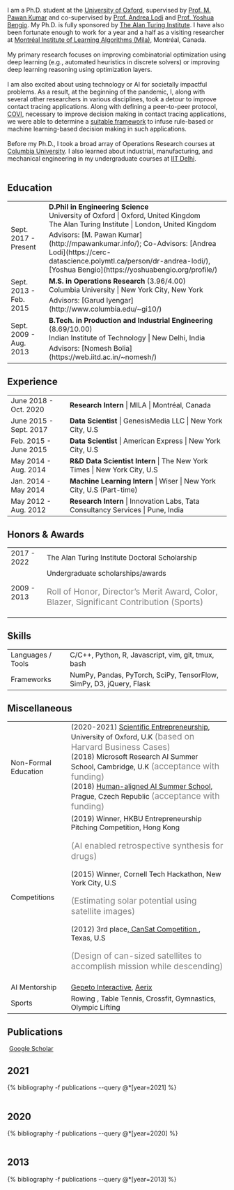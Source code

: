 I am a Ph.D. student at the <a href="https://www.ox.ac.uk/" target="_blank">University of Oxford</a>, supervised by <a href="http://mpawankumar.info/" target="_blank">Prof. M. Pawan Kumar</a> and co-supervised by <a href="https://cerc-datascience.polymtl.ca/person/dr-andrea-lodi/" target="_blank">Prof. Andrea Lodi</a> and <a href="https://yoshuabengio.org/profile/" target="_blank">Prof. Yoshua Bengio</a>.  My Ph.D. is fully sponsored by <a href="https://turing.ac.uk" target="_blank">The Alan Turing Institute</a>. I have also been fortunate enough to work for a year and a half as a visiting researcher at <a href="https://mila.quebec/en/" target="_blank">Montréal Institute of Learning Algorithms (Mila)</a>, Montréal, Canada.<br><br>
My primary research focuses on improving combinatorial optimization using deep learning (e.g., automated heuristics in discrete solvers) or improving deep learning reasoning using optimization layers.<br><br>
I am also excited about using technology or AI for societally impactful problems. As a result, at the beginning of the pandemic, I, along with several other researchers in various disciplines, took a detour to improve contact tracing applications. Along with defining a peer-to-peer protocol, <a href="https://mila.quebec/en/project/covi/" target="_blank">COVI</a>, necessary to improve decision making in contact tracing applications, we were able to determine a <a href="https://arxiv.org/abs/2010.12536" target="_blank">suitable framework</a> to infuse rule-based or machine learning-based decision making in such applications.<br><br>
Before my Ph.D., I took a broad array of Operations Research courses at <a href="https://www.columbia.edu/" target="_blank">Columbia University</a>. I also learned about industrial, manufacturing, and mechanical engineering in my undergraduate courses at <a href="https://home.iitd.ac.in/" target="_blank">IIT Delhi</a>.<br><br>

## <i class="fa fa-chevron-right"></i> Education

<table class="table table-hover">
  <tr>
    <td class="col-md-3">Sept. 2017 - Present</td>
    <td>
        <strong>D.Phil in Engineering Science</strong>
        <br>
      University of Oxford | Oxford, United Kingdom
      <br> The Alan Turing Institute | London, United Kingdom
        <p style='margin-top:-1em;margin-bottom:0em' markdown='1'>
        <br> Advisors: [M. Pawan Kumar](http://mpawankumar.info/); Co-Advisors: [Andrea Lodi](https://cerc-datascience.polymtl.ca/person/dr-andrea-lodi/),  [Yoshua Bengio](https://yoshuabengio.org/profile/)
        </p>
    </td>
  </tr>
  <tr>
    <td class="col-md-3">Sept. 2013 - Feb. 2015</td>
    <td>
        <strong>M.S. in Operations Research</strong>
          (3.96/4.00)
        <br>
      Columbia University | New York City, New York
        <p style='margin-top:-1em;margin-bottom:0em' markdown='1'>
        <br> Advisors: [Garud Iyengar](http://www.columbia.edu/~gi10/)
        </p>
    </td>
  </tr>
  <tr>
    <td class="col-md-3">Sept. 2009 - Aug. 2013</td>
    <td>
        <strong>B.Tech. in Production and Industrial Engineering</strong>
          (8.69/10.00)
        <br>
      Indian Institute of Technology | New Delhi, India
        <p style='margin-top:-1em;margin-bottom:0em' markdown='1'>
        <br> Advisors: [Nomesh Bolia](https://web.iitd.ac.in/~nomesh/)
        </p>
    </td>
  </tr>
</table>


## <i class="fa fa-chevron-right"></i> Experience
<table class="table table-hover">
<tr>
  <td class='col-md-3'>June 2018 - Oct. 2020</td>
  <td>
    <strong>Research Intern</strong> | MILA | Montréal, Canada
  </td>
</tr>
<tr>
  <td class='col-md-3'>June 2015 - Sept. 2017</td>
  <td>
    <strong>Data Scientist</strong> | GenesisMedia LLC | New York City, U.S
  </td>
</tr>
<tr>
  <td class='col-md-3'>Feb. 2015 - June 2015</td>
  <td>
    <strong>Data Scientist</strong> | American Express | New York City, U.S
  </td>
</tr>
<tr>
  <td class='col-md-3'>May 2014 - Aug. 2014</td>
  <td>
    <strong>R&D Data Scientist Intern</strong> | The New York Times | New York City, U.S
  </td>
</tr>
<tr>
  <td class='col-md-3'>Jan. 2014 - May 2014</td>
  <td>
    <strong>Machine Learning Intern</strong> | Wiser | New York City, U.S (Part-time)
  </td>
</tr>
<tr>
  <td class='col-md-3'>May 2012 - Aug. 2012</td>
  <td>
    <strong>Research Intern</strong> | Innovation Labs, Tata Consultancy Services | Pune, India
  </td>
</tr>
</table>


## <i class="fa fa-chevron-right"></i> Honors & Awards
<table class="table table-hover">
<tr>
  <td class='col-md-2'>2017 - 2022</td>
  <td>
    The Alan Turing Institute Doctoral Scholarship<br>
  </td>
</tr>
<tr>
  <td class='col-md-2'>2009 - 2013</td>
  <td>
    Undergraduate scholarships/awards
    <br><p style="color:grey;font-size:1.2rem">Roll of Honor, Director’s Merit Award, Color, Blazer, Significant Contribution (Sports)</p>
  </td>
</tr>
</table>


## <i class="fa fa-chevron-right"></i> Skills
<table class="table table-hover">
<tr>
  <td class='col-md-2'>Languages / Tools </td>
  <td>
C/C++, Python, R, Javascript, vim, git, tmux, bash
  </td>
</tr>
<tr>
  <td class='col-md-2'>Frameworks</td>
  <td>
NumPy, Pandas, PyTorch, SciPy, TensorFlow, SimPy, D3, jQuery, Flask
  </td>
</tr>
</table>

## <i class="fa fa-chevron-right"></i> Miscellaneous
<table class="table table-hover">
<tr>
  <td class="col-md-2"> Non-Formal Education </td>
  <td>
  (2020-2021) <a href="https://www.mpls.ox.ac.uk/training/courses/scientific-entrepreneurship" target="_blank">Scientific Entrepreneurship</a>, University of Oxford, U.K <span style="color:grey;font-size:1.2rem">(based on Harvard Business Cases)</span><br>
  (2018) <a href="https://www.microsoft.com/en-us/research/event/ai-summer-school-2018/" target="_blank" style="text-decoration: none;">Microsoft Research AI Summer School</a>, Cambridge, U.K <span style="color:grey;font-size:1.2rem">(acceptance with funding)</span><br>
  (2018) <a href="http://humanaligned.ai/index-2018.html" target="_blank">Human-aligned AI Summer School</a>, Prague, Czech Republic <span style="color:grey;font-size:1.2rem">(acceptance with funding)</span><br>

  </td>
</tr>
<tr>
  <td class="col-md-2"> Competitions  </td>
  <td>
    (2019) Winner, HKBU Entrepreneurship Pitching Competition, Hong Kong<p style="color:grey;font-size:1.2rem">(AI enabled retrospective synthesis for drugs)</p>  
    (2015) Winner, Cornell Tech Hackathon, New York City, U.S <p style="color:grey;font-size:1.2rem">(Estimating solar potential using satellite images)</p>
    (2012) 3rd place,<a href="https://astronautical.org/2012/06/11/2012-cansat-competition-winners/" target="_blank"> CanSat Competition </a>, Texas, U.S<p style="color:grey;font-size:1.2rem">(Design of can-sized satellites to accomplish mission while descending)</p>
  </td>
</tr>
<tr>
  <td class="col-md-2"> AI Mentorship </td>
  <td>
    <a href="https://www.linkedin.com/company/gepeto-interactive/?originalSubdomain=ca" target="_blank">Gepeto Interactive</a>, <a href="https://areix-ai.com/" target="_blank">Aerix</a>
  </td>
</tr>
<tr>
  <td class="col-md-2"> Sports  </td>
  <td>
    Rowing <a href="https://www.youtube.com/watch?v=lSCp5OEOxMM&list=PLc8JVUxbV5ZCozBc-8Cvf2aASAgdKGd2M&index=1" target="_blank"><i class="fa fa-youtube-play" aria-hidden="true" style="color:#FF0000;"></i></a>, Table Tennis, Crossfit, Gymnastics, Olympic Lifting
  </td>
</tr>
</table>

## <i class="fa fa-chevron-right"></i> Publications <a href="{{ site.host_address }}/blob/master/_bibliography/publications.bib"><i class="fa fa-code-fork" aria-hidden="true"></i></a>

<a href="https://scholar.google.com/citations?user={{ site.usernames.google_scholar }}" class="btn btn-primary" style="padding: 0.3em;">
  <i class="ai ai-google-scholar"></i> Google Scholar
</a>

<h2> 2021 </h2>
<table class="table table-hover">

{% bibliography -f publications --query @*[year=2021] %}

</table>

<h2> 2020 </h2>
<table class="table table-hover">

{% bibliography -f publications --query @*[year=2020] %}

</table>


<h2> 2013 </h2>
<table class="table table-hover">

{% bibliography -f publications --query @*[year=2013] %}

</table>
